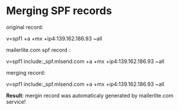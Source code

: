 # Merging SPF records

original record:

v=spf1 +a +mx +ip4:139.162.186.93 ~all


 mailerlite.com spf record :

v=spf1 include:_spf.mlsend.com +a +mx +ip4:139.162.186.93 ~all


merging record:

v=spf1 include:_spf.mlsend.com +a +mx +ip4:139.162.186.93 ~all

**Result**: mergin record was automaticaly generated by mailerlite.com service!


